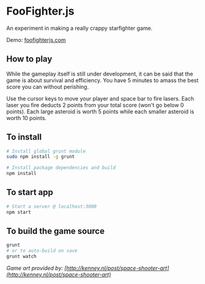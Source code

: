 # FooFighter.js

An experiment in making a really crappy starfighter game.

Demo: [foofighterjs.com](http://foofighterjs.com/)

## How to play

While the gameplay itself is still under development, it can be said that the game is about
survival and efficiency. You have 5 minutes to amass the best score you can without perishing.

Use the cursor keys to move your player and space bar to fire lasers. Each laser you fire deducts
2 points from your total score (won't go below 0 points). Each large asteroid is worth 5 points
while each smaller asteroid is worth 10 points.

## To install

```bash
# Install global grunt module
sudo npm install -g grunt

# Install package dependencies and build
npm install
```

## To start app

```bash
# Start a server @ localhost:3000
npm start
```

## To build the game source

```bash
grunt
# or to auto-build on save
grunt watch
```


*Game art provided by: [http://kenney.nl/post/space-shooter-art](http://kenney.nl/post/space-shooter-art)*
